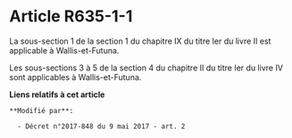 # Article R635-1-1

La sous-section 1 de la section 1 du chapitre IX du titre Ier du livre II est applicable à Wallis-et-Futuna.

Les sous-sections 3 à 5 de la section 4 du chapitre II du titre Ier du livre IV sont applicables à Wallis-et-Futuna.

**Liens relatifs à cet article**

	**Modifié par**:

	  - Décret n°2017-848 du 9 mai 2017 - art. 2
